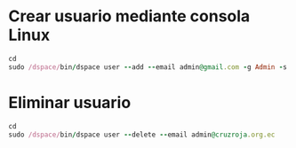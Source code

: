 # Crear usuario mediante consola Linux
```ruby
cd
sudo /dspace/bin/dspace user --add --email admin@gmail.com -g Admin -s Imbabura --password 12345678
```
# Eliminar usuario
```ruby
cd
sudo /dspace/bin/dspace user --delete --email admin@cruzroja.org.ec
```
